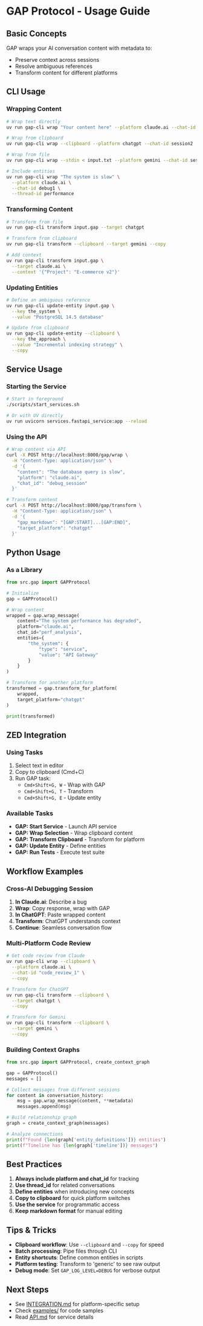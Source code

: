 # GAP Protocol - Usage Guide

## Basic Concepts

GAP wraps your AI conversation content with metadata to:
- Preserve context across sessions
- Resolve ambiguous references
- Transform content for different platforms

## CLI Usage

### Wrapping Content

```bash
# Wrap text directly
uv run gap-cli wrap "Your content here" --platform claude.ai --chat-id session1

# Wrap from clipboard
uv run gap-cli wrap --clipboard --platform chatgpt --chat-id session2

# Wrap from file
uv run gap-cli wrap --stdin < input.txt --platform gemini --chat-id session3

# Include entities
uv run gap-cli wrap "The system is slow" \
  --platform claude.ai \
  --chat-id debug1 \
  --thread-id performance
```

### Transforming Content

```bash
# Transform from file
uv run gap-cli transform input.gap --target chatgpt

# Transform from clipboard
uv run gap-cli transform --clipboard --target gemini --copy

# Add context
uv run gap-cli transform input.gap \
  --target claude.ai \
  --context '{"Project": "E-commerce v2"}'
```

### Updating Entities

```bash
# Define an ambiguous reference
uv run gap-cli update-entity input.gap \
  --key the_system \
  --value "PostgreSQL 14.5 database"

# Update from clipboard
uv run gap-cli update-entity --clipboard \
  --key the_approach \
  --value "Incremental indexing strategy" \
  --copy
```

## Service Usage

### Starting the Service

```bash
# Start in foreground
./scripts/start_services.sh

# Or with UV directly
uv run uvicorn services.fastapi_service:app --reload
```

### Using the API

```bash
# Wrap content via API
curl -X POST http://localhost:8000/gap/wrap \
  -H "Content-Type: application/json" \
  -d '{
    "content": "The database query is slow",
    "platform": "claude.ai",
    "chat_id": "debug_session"
  }'

# Transform content
curl -X POST http://localhost:8000/gap/transform \
  -H "Content-Type: application/json" \
  -d '{
    "gap_markdown": "[GAP:START]...[GAP:END]",
    "target_platform": "chatgpt"
  }'
```

## Python Usage

### As a Library

```python
from src.gap import GAPProtocol

# Initialize
gap = GAPProtocol()

# Wrap content
wrapped = gap.wrap_message(
    content="The system performance has degraded",
    platform="claude.ai",
    chat_id="perf_analysis",
    entities={
        "the_system": {
            "type": "service",
            "value": "API Gateway"
        }
    }
)

# Transform for another platform
transformed = gap.transform_for_platform(
    wrapped,
    target_platform="chatgpt"
)

print(transformed)
```

## ZED Integration

### Using Tasks

1. Select text in editor
2. Copy to clipboard (Cmd+C)
3. Run GAP task:
   - `Cmd+Shift+G, W` - Wrap with GAP
   - `Cmd+Shift+G, T` - Transform
   - `Cmd+Shift+G, E` - Update entity

### Available Tasks

- **GAP: Start Service** - Launch API service
- **GAP: Wrap Selection** - Wrap clipboard content
- **GAP: Transform Clipboard** - Transform for platform
- **GAP: Update Entity** - Define entities
- **GAP: Run Tests** - Execute test suite

## Workflow Examples

### Cross-AI Debugging Session

1. **In Claude.ai**: Describe a bug
2. **Wrap**: Copy response, wrap with GAP
3. **In ChatGPT**: Paste wrapped content
4. **Transform**: ChatGPT understands context
5. **Continue**: Seamless conversation flow

### Multi-Platform Code Review

```bash
# Get code review from Claude
uv run gap-cli wrap --clipboard \
  --platform claude.ai \
  --chat-id "code_review_1" \
  --copy

# Transform for ChatGPT
uv run gap-cli transform --clipboard \
  --target chatgpt \
  --copy

# Transform for Gemini
uv run gap-cli transform --clipboard \
  --target gemini \
  --copy
```

### Building Context Graphs

```python
from src.gap import GAPProtocol, create_context_graph

gap = GAPProtocol()
messages = []

# Collect messages from different sessions
for content in conversation_history:
    msg = gap.wrap_message(content, **metadata)
    messages.append(msg)

# Build relationship graph
graph = create_context_graph(messages)

# Analyze connections
print(f"Found {len(graph['entity_definitions'])} entities")
print(f"Timeline has {len(graph['timeline'])} messages")
```

## Best Practices

1. **Always include platform and chat_id** for tracking
2. **Use thread_id** for related conversations
3. **Define entities** when introducing new concepts
4. **Copy to clipboard** for quick platform switches
5. **Use the service** for programmatic access
6. **Keep markdown format** for manual editing

## Tips & Tricks

- **Clipboard workflow**: Use `--clipboard` and `--copy` for speed
- **Batch processing**: Pipe files through CLI
- **Entity shortcuts**: Define common entities in scripts
- **Platform testing**: Transform to 'generic' to see raw output
- **Debug mode**: Set `GAP_LOG_LEVEL=DEBUG` for verbose output

## Next Steps

- See [INTEGRATION.md](./INTEGRATION.md) for platform-specific setup
- Check [examples/](../../examples/) for code samples
- Read [API.md](../architecture/API.md) for service details